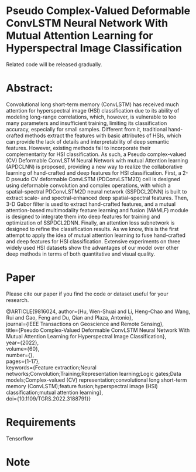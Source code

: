 # Pseudo Complex-Valued Deformable ConvLSTM Neural Network With Mutual Attention Learning for Hyperspectral Image Classification

Related code will be released gradually.

# Abstract:

Convolutional long short-term memory (ConvLSTM) has received much attention for hyperspectral image (HSI) classification due to its ability of modeling long-range correlations, which, however, is vulnerable to too many parameters and insufficient training, limiting its classification accuracy, especially for small samples. Different from it, traditional hand-crafted methods extract the features with basic attributes of HSIs, which can provide the lack of details and interpretability of deep semantic features. However, existing methods fail to incorporate their complementarity for HSI classification. As such, a Pseudo complex-valued (CV) Deformable ConvLSTM Neural Network with mutual Attention learning (APDCLNN) is proposed, providing a new way to realize the collaborative learning of hand-crafted and deep features for HSI classification. First, a 2-D pseudo CV deformable ConvLSTM (PDConvLSTM2D) cell is designed using deformable convolution and complex operations, with which a spatial–spectral PDConvLSTM2D neural network (SSPDCL2DNN) is built to extract scale- and spectral-enhanced deep spatial–spectral features. Then, 3-D Gabor filter is used to extract hand-crafted features, and a mutual attention-based multimodality feature learning and fusion (MAMLF) module is designed to integrate them into deep features for training and optimization of SSPDCL2DNN. Finally, an attention loss subnetwork is designed to refine the classification results. As we know, this is the first attempt to apply the idea of mutual attention learning to fuse hand-crafted and deep features for HSI classification. Extensive experiments on three widely used HSI datasets show the advantages of our model over other deep methods in terms of both quantitative and visual quality.


# Paper
Please cite our paper if you find the code or dataset useful for your research.

@ARTICLE{9816024,
  author={Hu, Wen-Shuai and Li, Heng-Chao and Wang, Rui and Gao, Feng and Du, Qian and Plaza, Antonio},<br>
  journal={IEEE Transactions on Geoscience and Remote Sensing}, <br>
  title={Pseudo Complex-Valued Deformable ConvLSTM Neural Network With Mutual Attention Learning for Hyperspectral Image Classification}, <br>
  year={2022},<br>
  volume={60},<br>
  number={},<br>
  pages={1-17},<br>
  keywords={Feature extraction;Neural networks;Convolution;Training;Representation learning;Logic gates;Data models;Complex-valued (CV) representation;convolutional long short-term memory (ConvLSTM);feature fusion;hyperspectral image (HSI) classification;mutual attention learning},<br>
  doi={10.1109/TGRS.2022.3188791}}

# Requirements

  Tensorflow
  
# Note
